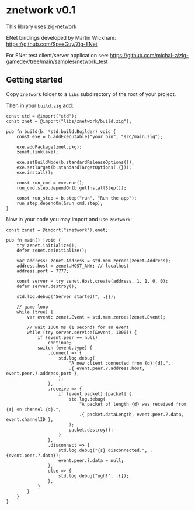 # znetwork v0.1

This library uses [zig-network](https://github.com/MasterQ32/zig-network)

ENet bindings developed by Martin Wickham: https://github.com/SpexGuy/Zig-ENet

For ENet test client/server application see: https://github.com/michal-z/zig-gamedev/tree/main/samples/network_test

## Getting started

Copy `znetwork` folder to a `libs` subdirectory of the root of your project.

Then in your `build.zig` add:

```zig
const std = @import("std");
const znet = @import("libs/znetwork/build.zig");

pub fn build(b: *std.build.Builder) void {
    const exe = b.addExecutable("your_bin", "src/main.zig");

    exe.addPackage(znet.pkg);
    zenet.link(exe);

    exe.setBuildMode(b.standardReleaseOptions());
    exe.setTarget(b.standardTargetOptions(.{}));
    exe.install();

    const run_cmd = exe.run();
    run_cmd.step.dependOn(b.getInstallStep());

    const run_step = b.step("run", "Run the app");
    run_step.dependOn(&run_cmd.step);
}
```

Now in your code you may import and use `znetwork`:

```zig
const zenet = @import("znetwork").enet;

pub fn main() !void {
    try zenet.initialize();
    defer zenet.deinitialize();

    var address: zenet.Address = std.mem.zeroes(zenet.Address);
    address.host = zenet.HOST_ANY; // localhost
    address.port = 7777;

    const server = try zenet.Host.create(address, 1, 1, 0, 0);
    defer server.destroy();

    std.log.debug("Server started!", .{});

    // game loop
    while (true) {
        var event: zenet.Event = std.mem.zeroes(zenet.Event);

        // wait 1000 ms (1 second) for an event
        while (try server.service(&event, 1000)) {
            if (event.peer == null)
                continue;
            switch (event.type) {
                .connect => {
                    std.log.debug(
                        "A new client connected from {d}:{d}.",
                        .{ event.peer.?.address.host, event.peer.?.address.port },
                    );
                },
                .receive => {
                    if (event.packet) |packet| {
                        std.log.debug(
                            "A packet of length {d} was received from {s} on channel {d}.",
                            .{ packet.dataLength, event.peer.?.data, event.channelID },
                        );
                        packet.destroy();
                    }
                },
                .disconnect => {
                    std.log.debug("{s} disconnected.", .{event.peer.?.data});
                    event.peer.?.data = null;
                },
                else => {
                    std.log.debug("ugh!", .{});
                },
            }
        }
    }
}
```
